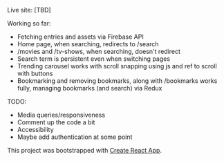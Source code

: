 Live site: [TBD]

Working so far: 
- Fetching entries and assets via Firebase API
- Home page, when searching, redirects to /search
- /movies and /tv-shows, when searching, doesn't redirect
- Search term is persistent even when switching pages
- Trending carousel works with scroll snapping using js and ref to scroll with buttons
- Bookmarking and removing bookmarks, along with /bookmarks works fully, managing bookmarks (and search) via Redux

TODO:
- Media queries/responsiveness
- Comment up the code a bit
- Accessibility
- Maybe add authentication at some point

This project was bootstrapped with [Create React App](https://github.com/facebook/create-react-app).

